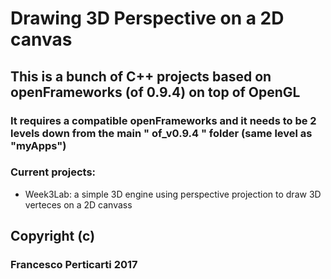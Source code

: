 Drawing 3D Perspective on a 2D canvas
=====================


## This is a bunch of C++ projects based on openFrameworks (of 0.9.4) on top of OpenGL

### It requires a compatible openFrameworks and it needs to be 2 levels down from the main " of_v0.9.4 " folder (same level as "myApps")


### Current projects:

- Week3Lab:
a simple 3D engine using perspective projection to draw 3D verteces on a 2D canvass





## Copyright (c)
### Francesco Perticarti 2017
